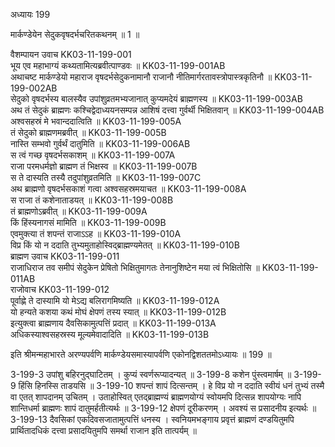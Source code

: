 अध्यायः 199

मार्कण्डेयेन सेदुकवृषदर्भचरितकथनम् ॥ 1 ॥

वैशम्पायन उवाच 	KK03-11-199-001  
भूय एव महाभाग्यं कथ्यतामित्यब्रवीत्पाण्डवः ॥	KK03-11-199-001AB  
अथाचष्ट मार्कण्डेयो महाराज वृषदर्भसेदुकनामानौ राजानौ नीतिमार्गरतावस्त्रोपास्त्रकृतिनौ ॥	KK03-11-199-002AB  
सेदुको वृषदर्भस्य बालस्यैव उपांशुव्रतमभ्यजानात् कुप्यमदेयं ब्राह्मणस्य ॥	KK03-11-199-003AB  
अथ तं सेदुकं ब्राह्मणः कश्चिद्वेदाध्ययनसम्पन्न आशिषं दत्त्वा गुर्वर्थी भिक्षितवान् ॥	KK03-11-199-004AB  
अश्वसहस्रं मे भवान्ददात्विति ॥ 	KK03-11-199-005A  
तं सेदुको ब्राह्मणमब्रवीत् ॥	KK03-11-199-005B  
नास्ति सम्भवो गुर्वर्थं दातुमिति ॥	KK03-11-199-006AB  
स त्वं गच्छ वृषदर्भसकाशम् ॥ 	KK03-11-199-007A  
राजा परमधर्मज्ञो ब्राह्मण तं भिक्षस्व ॥ 	KK03-11-199-007B  
स ते दास्यति तस्यै तदुपांशुव्रतमिति ॥	KK03-11-199-007C  
अथ ब्राह्मणो वृषदर्भसकाशं गत्वा अश्वसहस्रमयाचत ॥ 	KK03-11-199-008A  
स राजा तं कशेनाताडयत् ॥	KK03-11-199-008B  
तं ब्राह्मणोऽब्रवीत् ॥ 	KK03-11-199-009A  
किं हिंस्यनागसं मामिति ॥	KK03-11-199-009B  
एवमुक्त्या तं शपन्तं राजाऽऽह ॥ 	KK03-11-199-010A  
विप्र किं यो न ददाति तुभ्यमुताहोस्विद्ब्राह्मण्यमेतत् ॥	KK03-11-199-010B  
ब्राह्मण उवाच 	KK03-11-199-011  
राजाधिराज तव समीपं सेदुकेन प्रेषितो भिक्षितुमागतः तेनानुशिष्टेन मया त्वं भिक्षितोसि ॥	KK03-11-199-011AB  
राजोवाच 	KK03-11-199-012  
पूर्वाह्णे ते दास्यामि यो मेऽद्य बलिरागमिष्यति ॥ 	KK03-11-199-012A  
यो हन्यते कशया कथं मोघं क्षेपणं तस्य स्यात् ॥	KK03-11-199-012B  
इत्युक्त्वा ब्राह्मणाय दैवसिकामुत्पत्तिं प्रदात् ॥ 	KK03-11-199-013A  
अधिकस्याश्वसहस्रस्य मूल्यमेवादादिति ॥	KK03-11-199-013B  

इति श्रीमन्महाभारते अरण्यपर्वणि मार्कण्डेयसमास्यापर्वणि एकोनद्विशततमोऽध्यायः ॥ 199 ॥

3-199-3 उपांशु बहिरनुद्घाटितम् । कुप्यं स्वर्णरूप्यादन्यत् ॥ 3-199-8 कशेन पुंस्त्वमार्षम् ॥ 3-199-9 हिंसि हिनस्सि ताडयसि ॥ 3-199-10 शपन्तं शापं दित्सन्तम् । हे विप्र यो न ददाति स्वीयं धनं तुभ्यं तस्मै वा एतत् शापदानम् उचितम् । उताहोस्वित् एतद्ब्राह्मण्यं ब्राह्मणयोग्यं स्वोयमपि दित्सन्न शापयोग्यः नापि शान्तिधर्मा ब्राह्मणः शापं दातुमर्हतीत्यर्थः ॥ 3-199-12 क्षेपणं दूरीकरणम् । अवश्यं स प्रसादनीय इत्यर्थः ॥ 3-199-13 दैवसिकां एकदिवसजातामुत्पत्तिं धनस्य । स्वनियमभङ्गाय प्रवृत्तं ब्राह्मणं दण्डयितुमपि प्रार्थितादधिकं दत्त्वा प्रसादयितुमपि समर्था राजान इति तात्पर्यम् ॥

